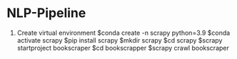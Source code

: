 # NLP-Pipeline
1. Create virtual environment
$conda create -n scrapy python=3.9
$conda activate scrapy
$pip install scrapy
$mkdir scrapy
$cd scrapy 
$scrapy startproject bookscraper
$cd bookscrapper
$scrapy crawl bookscraper